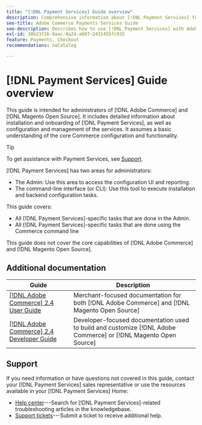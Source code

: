 ```yaml
---
title: "[!DNL Payment Services] Guide overview"
description: Comprehensive information about [!DNL Payment Services] for [!DNL Adobe Commerce] and [!DNL Magento Open Source] administrators, including installation and onboarding
seo-title: Adobe Commerce Payments Services Guide
seo-description: Describes how to use [!DNL Payment Services] with Adobe Commerce or [!DNL Magento Open Source].
exl-id: 30b23f26-9aac-4a24-a607-2431455fc935
feature: Payments, Checkout
recommendations: noCatalog

---
```

# [!DNL Payment Services] Guide overview

This guide is intended for administrators of [!DNL Adobe Commerce] and [!DNL Magento Open Source]. It includes detailed information about installation and onboarding of [!DNL Payment Services], as well as configuration and management of the services. It assumes a basic understanding of the core Commerce configuration and functionality.

>[!TIP]
>
>To get assistance with Payment Services, see [Support](#support).

[!DNL Payment Services] has two areas for administrators:

* The Admin: Use this area to access the configuration UI and reporting.
* The command-line interface (or CLI): Use this tool to execute installation and backend configuration tasks.

This guide covers:

* All [!DNL Payment Services]-specific tasks that are done in the Admin.
* All [!DNL Payment Services]-specific tasks that are done using the Commerce command line

This guide does not cover the core capabilities of [!DNL Adobe Commerce] and [!DNL Magento Open Source].

## Additional documentation

| Guide | Description |
|------ | ----------- |
| [[!DNL Adobe Commerce] 2.4 User Guide](https://experienceleague.adobe.com/docs/commerce-admin/user-guides/home.html) | Merchant-focused documentation for both [!DNL Adobe Commerce] and [!DNL Magento Open Source] |
| [[!DNL Adobe Commerce] 2.4 Developer Guide](https://developer.adobe.com/commerce/docs) | Developer-focused documentation used to build and customize [!DNL Adobe Commerce] or [!DNL Magento Open Source] |

## Support

If you need information or have questions not covered in this guide, contact your [!DNL Payment Services] sales representative or use the resources available in your [!DNL Payment Services] Home:

* [Help center](https://experienceleague.adobe.com/docs/commerce-knowledge-base/kb/overview.html)---Search for [!DNL Payment Services]-related troubleshooting articles in the knowledgebase.
* [Support tickets](https://experienceleague.adobe.com/docs/commerce-knowledge-base/kb/help-center-guide/magento-help-center-user-guide.html#submit-ticket)---Submit a ticket to receive additional help.
